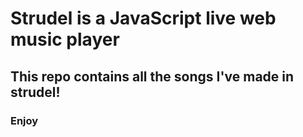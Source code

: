 # Strudel is a JavaScript live web music player
## This repo contains all the songs I've made in strudel!
### Enjoy
